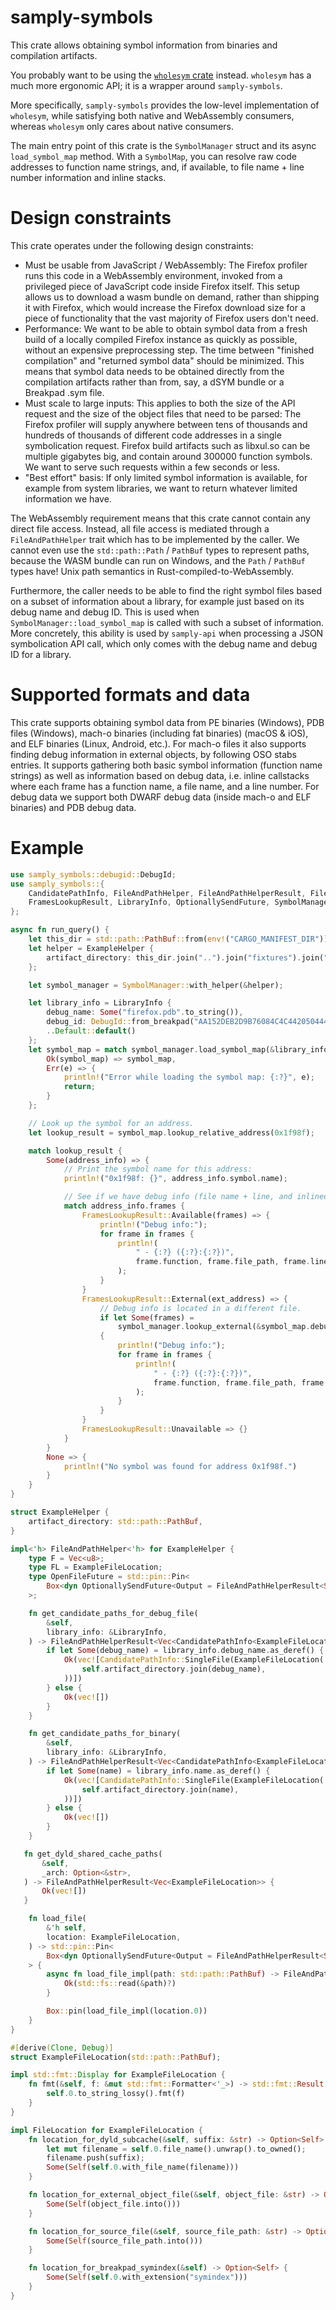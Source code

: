 # samply-symbols

This crate allows obtaining symbol information from binaries and compilation artifacts.

You probably want to be using the [`wholesym` crate](https://docs.rs/wholesym/) instead.
`wholesym` has a much more ergonomic API; it is a wrapper around `samply-symbols`.

More specifically, `samply-symbols` provides the low-level implementation of `wholesym`,
while satisfying both native and WebAssembly consumers, whereas `wholesym` only cares about
native consumers.

The main entry point of this crate is the `SymbolManager` struct and its async `load_symbol_map` method.
With a `SymbolMap`, you can resolve raw code addresses to function name strings, and, if available,
to file name + line number information and inline stacks.

# Design constraints

This crate operates under the following design constraints:

  - Must be usable from JavaScript / WebAssembly: The Firefox profiler runs this code in a
    WebAssembly environment, invoked from a privileged piece of JavaScript code inside Firefox itself.
    This setup allows us to download a wasm bundle on demand, rather than shipping
    it with Firefox, which would increase the Firefox download size for a piece of functionality
    that the vast majority of Firefox users don't need.
  - Performance: We want to be able to obtain symbol data from a fresh build of a locally compiled
    Firefox instance as quickly as possible, without an expensive preprocessing step. The time between
    "finished compilation" and "returned symbol data" should be minimized. This means that symbol
    data needs to be obtained directly from the compilation artifacts rather than from, say, a
    dSYM bundle or a Breakpad .sym file.
  - Must scale to large inputs: This applies to both the size of the API request and the size of the
    object files that need to be parsed: The Firefox profiler will supply anywhere between tens of
    thousands and hundreds of thousands of different code addresses in a single symbolication request.
    Firefox build artifacts such as libxul.so can be multiple gigabytes big, and contain around 300000
    function symbols. We want to serve such requests within a few seconds or less.
  - "Best effort" basis: If only limited symbol information is available, for example from system
    libraries, we want to return whatever limited information we have.

The WebAssembly requirement means that this crate cannot contain any direct file access.
Instead, all file access is mediated through a `FileAndPathHelper` trait which has to be implemented
by the caller. We cannot even use the `std::path::Path` / `PathBuf` types to represent paths,
because the WASM bundle can run on Windows, and the `Path` / `PathBuf` types have! Unix path
semantics in Rust-compiled-to-WebAssembly.

Furthermore, the caller needs to be able to find the right symbol files based on a subset
of information about a library, for example just based on its debug name and debug ID. This
is used when `SymbolManager::load_symbol_map` is called with such a subset of information.
More concretely, this ability is used by `samply-api` when processing a JSON symbolication
API call, which only comes with the debug name and debug ID for a library.

# Supported formats and data

This crate supports obtaining symbol data from PE binaries (Windows), PDB files (Windows),
mach-o binaries (including fat binaries) (macOS & iOS), and ELF binaries (Linux, Android, etc.).
For mach-o files it also supports finding debug information in external objects, by following
OSO stabs entries.
It supports gathering both basic symbol information (function name strings) as well as information
based on debug data, i.e. inline callstacks where each frame has a function name, a file name,
and a line number.
For debug data we support both DWARF debug data (inside mach-o and ELF binaries) and PDB debug data.

# Example

```rust
use samply_symbols::debugid::DebugId;
use samply_symbols::{
    CandidatePathInfo, FileAndPathHelper, FileAndPathHelperResult, FileLocation,
    FramesLookupResult, LibraryInfo, OptionallySendFuture, SymbolManager,
};

async fn run_query() {
    let this_dir = std::path::PathBuf::from(env!("CARGO_MANIFEST_DIR"));
    let helper = ExampleHelper {
        artifact_directory: this_dir.join("..").join("fixtures").join("win64-ci"),
    };

    let symbol_manager = SymbolManager::with_helper(&helper);

    let library_info = LibraryInfo {
        debug_name: Some("firefox.pdb".to_string()),
        debug_id: DebugId::from_breakpad("AA152DEB2D9B76084C4C44205044422E1").ok(),
        ..Default::default()
    };
    let symbol_map = match symbol_manager.load_symbol_map(&library_info).await {
        Ok(symbol_map) => symbol_map,
        Err(e) => {
            println!("Error while loading the symbol map: {:?}", e);
            return;
        }
    };

    // Look up the symbol for an address.
    let lookup_result = symbol_map.lookup_relative_address(0x1f98f);

    match lookup_result {
        Some(address_info) => {
            // Print the symbol name for this address:
            println!("0x1f98f: {}", address_info.symbol.name);

            // See if we have debug info (file name + line, and inlined frames):
            match address_info.frames {
                FramesLookupResult::Available(frames) => {
                    println!("Debug info:");
                    for frame in frames {
                        println!(
                            " - {:?} ({:?}:{:?})",
                            frame.function, frame.file_path, frame.line_number
                        );
                    }
                }
                FramesLookupResult::External(ext_address) => {
                    // Debug info is located in a different file.
                    if let Some(frames) =
                        symbol_manager.lookup_external(&symbol_map.debug_file_location(), &ext_address).await
                    {
                        println!("Debug info:");
                        for frame in frames {
                            println!(
                                " - {:?} ({:?}:{:?})",
                                frame.function, frame.file_path, frame.line_number
                            );
                        }
                    }
                }
                FramesLookupResult::Unavailable => {}
            }
        }
        None => {
            println!("No symbol was found for address 0x1f98f.")
        }
    }
}

struct ExampleHelper {
    artifact_directory: std::path::PathBuf,
}

impl<'h> FileAndPathHelper<'h> for ExampleHelper {
    type F = Vec<u8>;
    type FL = ExampleFileLocation;
    type OpenFileFuture = std::pin::Pin<
        Box<dyn OptionallySendFuture<Output = FileAndPathHelperResult<Self::F>> + 'h>,
    >;

    fn get_candidate_paths_for_debug_file(
        &self,
        library_info: &LibraryInfo,
    ) -> FileAndPathHelperResult<Vec<CandidatePathInfo<ExampleFileLocation>>> {
        if let Some(debug_name) = library_info.debug_name.as_deref() {
            Ok(vec![CandidatePathInfo::SingleFile(ExampleFileLocation(
                self.artifact_directory.join(debug_name),
            ))])
        } else {
            Ok(vec![])
        }
    }

    fn get_candidate_paths_for_binary(
        &self,
        library_info: &LibraryInfo,
    ) -> FileAndPathHelperResult<Vec<CandidatePathInfo<ExampleFileLocation>>> {
        if let Some(name) = library_info.name.as_deref() {
            Ok(vec![CandidatePathInfo::SingleFile(ExampleFileLocation(
                self.artifact_directory.join(name),
            ))])
        } else {
            Ok(vec![])
        }
    }

   fn get_dyld_shared_cache_paths(
       &self,
       _arch: Option<&str>,
   ) -> FileAndPathHelperResult<Vec<ExampleFileLocation>> {
       Ok(vec![])
   }

    fn load_file(
        &'h self,
        location: ExampleFileLocation,
    ) -> std::pin::Pin<
        Box<dyn OptionallySendFuture<Output = FileAndPathHelperResult<Self::F>> + 'h>,
    > {
        async fn load_file_impl(path: std::path::PathBuf) -> FileAndPathHelperResult<Vec<u8>> {
            Ok(std::fs::read(&path)?)
        }

        Box::pin(load_file_impl(location.0))
    }
}

#[derive(Clone, Debug)]
struct ExampleFileLocation(std::path::PathBuf);

impl std::fmt::Display for ExampleFileLocation {
    fn fmt(&self, f: &mut std::fmt::Formatter<'_>) -> std::fmt::Result {
        self.0.to_string_lossy().fmt(f)
    }
}

impl FileLocation for ExampleFileLocation {
    fn location_for_dyld_subcache(&self, suffix: &str) -> Option<Self> {
        let mut filename = self.0.file_name().unwrap().to_owned();
        filename.push(suffix);
        Some(Self(self.0.with_file_name(filename)))
    }

    fn location_for_external_object_file(&self, object_file: &str) -> Option<Self> {
        Some(Self(object_file.into()))
    }

    fn location_for_source_file(&self, source_file_path: &str) -> Option<Self> {
        Some(Self(source_file_path.into()))
    }

    fn location_for_breakpad_symindex(&self) -> Option<Self> {
        Some(Self(self.0.with_extension("symindex")))
    }
}
```